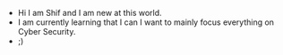 - Hi I am Shif and I am new at this world.
- I am currently learning that I can I want to mainly focus everything on Cyber Security.
- ;)
